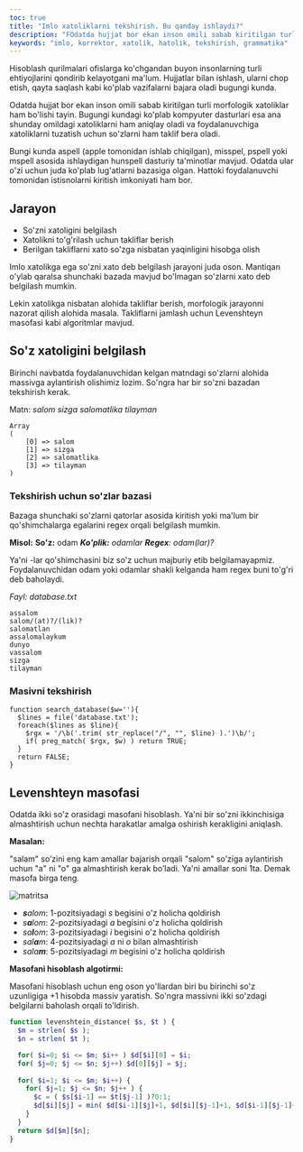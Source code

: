 ```yaml
---
toc: true
title: "Imlo xatoliklarni tekshirish. Bu qanday ishlaydi?"
description: "FOdatda hujjat bor ekan inson omili sabab kiritilgan turli morfologik xatoliklar ham bo'lishi tayin. Bugungi kundagi ko'plab kompyuter dasturlari esa ana shunday omildagi xatoliklarni ham aniqlay oladi va foydalanuvchiga xatoliklarni tuzatish uchun so'zlarni ham taklif bera oladi."
keywords: "imlo, korrektor, xatolik, hatolik, tekshirish, grammatika"
---
```


Hisoblash qurilmalari ofislarga ko'chgandan buyon insonlarning turli ehtiyojlarini qondirib kelayotgani ma'lum. Hujjatlar bilan ishlash, ularni chop etish, qayta saqlash kabi ko'plab vazifalarni bajara oladi bugungi kunda.

Odatda hujjat bor ekan inson omili sabab kiritilgan turli morfologik xatoliklar ham bo'lishi tayin. Bugungi kundagi ko'plab kompyuter dasturlari esa ana shunday omildagi xatoliklarni ham aniqlay oladi va foydalanuvchiga xatoliklarni tuzatish uchun so'zlarni ham taklif bera oladi.

Bungi kunda aspell (apple tomonidan ishlab chiqilgan), misspel, pspell yoki mspell asosida ishlaydigan hunspell dasturiy ta'minotlar mavjud. Odatda ular o'zi uchun juda ko'plab lug'atlarni bazasiga olgan. Hattoki foydalanuvchi tomonidan istisnolarni kiritish imkoniyati ham bor.

## Jarayon

- So'zni xatoligini belgilash
- Xatolikni to'g'rilash uchun takliflar berish
- Berilgan takliflarni xato so'zga nisbatan yaqinligini hisobga olish

Imlo xatolikga ega so'zni xato deb belgilash jarayoni juda oson. Mantiqan o'ylab qaralsa shunchaki bazada mavjud bo'lmagan so'zlarni xato deb belgilash mumkin.

Lekin xatolikga nisbatan alohida takliflar berish, morfologik jarayonni nazorat qilish alohida masala. Takliflarni jamlash uchun Levenshteyn masofasi kabi algoritmlar mavjud.

## So'z xatoligini belgilash

Birinchi navbatda foydalanuvchidan kelgan matndagi so'zlarni alohida massivga aylantirish olishimiz lozim. So'ngra har bir so'zni bazadan tekshirish kerak.

Matn: *salom sizga salomatlika tilayman*
```
Array
(
    [0] => salom
    [1] => sizga
    [2] => salomatlika
    [3] => tilayman
)
```


### Tekshirish uchun so'zlar bazasi

Bazaga shunchaki so'zlarni qatorlar asosida kiritish yoki ma'lum bir qo'shimchalarga egalarini regex orqali belgilash mumkin.

**Misol:** 
**So'z:** odam
***Ko'plik:** odamlar*
***Regex**: odam(lar)?*

Ya'ni -lar qo'shimchasini biz so'z uchun majburiy etib belgilamayapmiz. Foydalanuvchidan odam yoki odamlar shakli kelganda ham regex buni to'g'ri deb baholaydi.

*Fayl: database.txt*
```
assalom
salom/(at)?/(lik)?
salomatlan
assalomalaykum
dunyo
vassalom
sizga
tilayman
```

### Masivni tekshirish
```
function search_database($w=''){
  $lines = file('database.txt');
  foreach($lines as $line){
    $rgx = '/\b('.trim( str_replace("/", "", $line) ).')\b/';
    if( preg_match( $rgx, $w) ) return TRUE;
  }
  return FALSE;
}
```

## Levenshteyn masofasi

Odatda ikki so'z orasidagi masofani hisoblash. Ya'ni bir so'zni ikkinchisiga almashtirish uchun nechta harakatlar amalga oshirish kerakligini aniqlash.

**Masalan:**

"salam" so’zini eng kam amallar bajarish orqali "salom" so’ziga aylantirish uchun "a" ni "o" ga almashtirish kerak bo’ladi. Ya'ni amallar soni 1ta. Demak masofa birga teng.

![matritsa](https://i.ibb.co/1Z2ySz0/screen222.jpg)

-    _**s**alom_:  1-pozitsiyadagi  _s_ begisini  o'z holicha qoldirish
-   _s**a**lom_:  2-pozitsiyadagi  _a_ begisini  o'z holicha qoldirish
-   _sa**l**om_:  3-pozitsiyadagi  _i_ begisini  o'z holicha qoldirish
-   _sal**a**m_:  4-pozitsiyadagi  _a_  ni  _o_  bilan almashtirish
-   _sala**m**_:  5-pozitsiyadagi  _m_ begisini  o'z holicha qoldirish

**Masofani hisoblash algotirmi:**

Masofani hisoblash uchun eng oson yo'llardan biri bu birinchi so'z uzunligiga +1 hisobda massiv yaratish. So'ngra massivni ikki so'zdagi belgilarni baholash orqali to'ldirish.
```php
function levenshtein_distance( $s, $t ) {
  $m = strlen( $s );
  $n = strlen( $t );

  for( $i=0; $i <= $m; $i++ ) $d[$i][0] = $i;
  for( $j=0; $j <= $n; $j++) $d[0][$j] = $j;
  
  for( $i=1; $i <= $m; $i++) {
    for( $j=1; $j <= $n; $j++ ) {
      $c = ( $s[$i-1] == $t[$j-1] )?0:1;
      $d[$i][$j] = min( $d[$i-1][$j]+1, $d[$i][$j-1]+1, $d[$i-1][$j-1]+$c );
    }
  }
  return $d[$m][$n];
}
```